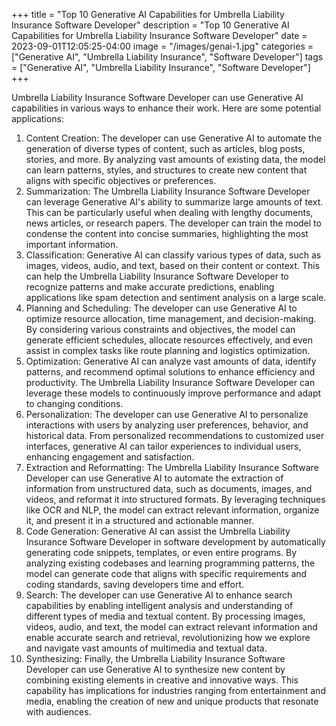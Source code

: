 +++
title = "Top 10 Generative AI Capabilities for Umbrella Liability Insurance Software Developer"
description = "Top 10 Generative AI Capabilities for Umbrella Liability Insurance Software Developer"
date = 2023-09-01T12:05:25-04:00
image = "/images/genai-1.jpg"
categories = ["Generative AI", "Umbrella Liability Insurance", "Software Developer"]
tags = ["Generative AI", "Umbrella Liability Insurance", "Software Developer"]
+++

Umbrella Liability Insurance Software Developer can use Generative AI capabilities in various ways to enhance their work. Here are some potential applications:

1. Content Creation: The developer can use Generative AI to automate the generation of diverse types of content, such as articles, blog posts, stories, and more. By analyzing vast amounts of existing data, the model can learn patterns, styles, and structures to create new content that aligns with specific objectives or preferences.
2. Summarization: The Umbrella Liability Insurance Software Developer can leverage Generative AI's ability to summarize large amounts of text. This can be particularly useful when dealing with lengthy documents, news articles, or research papers. The developer can train the model to condense the content into concise summaries, highlighting the most important information.
3. Classification: Generative AI can classify various types of data, such as images, videos, audio, and text, based on their content or context. This can help the Umbrella Liability Insurance Software Developer to recognize patterns and make accurate predictions, enabling applications like spam detection and sentiment analysis on a large scale.
4. Planning and Scheduling: The developer can use Generative AI to optimize resource allocation, time management, and decision-making. By considering various constraints and objectives, the model can generate efficient schedules, allocate resources effectively, and even assist in complex tasks like route planning and logistics optimization.
5. Optimization: Generative AI can analyze vast amounts of data, identify patterns, and recommend optimal solutions to enhance efficiency and productivity. The Umbrella Liability Insurance Software Developer can leverage these models to continuously improve performance and adapt to changing conditions.
6. Personalization: The developer can use Generative AI to personalize interactions with users by analyzing user preferences, behavior, and historical data. From personalized recommendations to customized user interfaces, generative AI can tailor experiences to individual users, enhancing engagement and satisfaction.
7. Extraction and Reformatting: The Umbrella Liability Insurance Software Developer can use Generative AI to automate the extraction of information from unstructured data, such as documents, images, and videos, and reformat it into structured formats. By leveraging techniques like OCR and NLP, the model can extract relevant information, organize it, and present it in a structured and actionable manner.
8. Code Generation: Generative AI can assist the Umbrella Liability Insurance Software Developer in software development by automatically generating code snippets, templates, or even entire programs. By analyzing existing codebases and learning programming patterns, the model can generate code that aligns with specific requirements and coding standards, saving developers time and effort.
9. Search: The developer can use Generative AI to enhance search capabilities by enabling intelligent analysis and understanding of different types of media and textual content. By processing images, videos, audio, and text, the model can extract relevant information and enable accurate search and retrieval, revolutionizing how we explore and navigate vast amounts of multimedia and textual data.
10. Synthesizing: Finally, the Umbrella Liability Insurance Software Developer can use Generative AI to synthesize new content by combining existing elements in creative and innovative ways. This capability has implications for industries ranging from entertainment and media, enabling the creation of new and unique products that resonate with audiences.